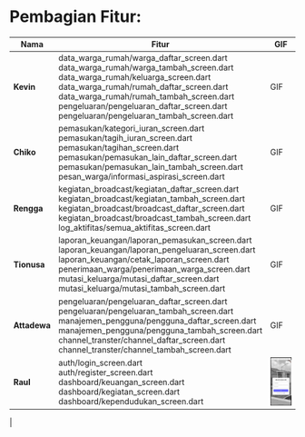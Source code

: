 # **Pembagian Fitur:**

| Nama | Fitur | GIF |
|------|--------|-----|
| **Kevin** | data_warga_rumah/warga_daftar_screen.dart <br> data_warga_rumah/warga_tambah_screen.dart <br> data_warga_rumah/keluarga_screen.dart <br> data_warga_rumah/rumah_daftar_screen.dart <br> data_warga_rumah/rumah_tambah_screen.dart <br> pengeluaran/pengeluaran_daftar_screen.dart <br> pengeluaran/pengeluaran_tambah_screen.dart |GIF|
| **Chiko** | pemasukan/kategori_iuran_screen.dart <br> pemasukan/tagih_iuran_screen.dart <br> pemasukan/tagihan_screen.dart <br> pemasukan/pemasukan_lain_daftar_screen.dart <br> pemasukan/pemasukan_lain_tambah_screen.dart <br> pesan_warga/informasi_aspirasi_screen.dart | GIF|
| **Rengga** | kegiatan_broadcast/kegiatan_daftar_screen.dart <br> kegiatan_broadcast/kegiatan_tambah_screen.dart <br> kegiatan_broadcast/broadcast_daftar_screen.dart <br> kegiatan_broadcast/broadcast_tambah_screen.dart <br> log_aktifitas/semua_aktifitas_screen.dart | GIF|
| **Tionusa** | laporan_keuangan/laporan_pemasukan_screen.dart <br> laporan_keuangan/laporan_pengeluaran_screen.dart <br> laporan_keuangan/cetak_laporan_screen.dart <br> penerimaan_warga/penerimaan_warga_screen.dart <br> mutasi_keluarga/mutasi_daftar_screen.dart <br> mutasi_keluarga/mutasi_tambah_screen.dart | GIF|
| **Attadewa** | pengeluaran/pengeluaran_daftar_screen.dart <br> pengeluaran/pengeluaran_tambah_screen.dart <br> manajemen_pengguna/pengguna_daftar_screen.dart <br> manajemen_pengguna/pengguna_tambah_screen.dart <br> channel_transter/channel_daftar_screen.dart <br> channel_transter/channel_tambah_screen.dart | GIF|
| **Raul** | auth/login_screen.dart <br> auth/register_screen.dart <br> dashboard/keuangan_screen.dart <br> dashboard/kegiatan_screen.dart <br> dashboard/kependudukan_screen.dart | ![Deskripsi GIF](gif/raul.gif)
 |
